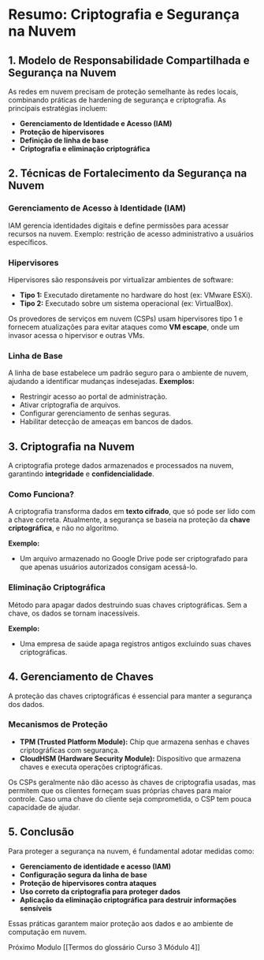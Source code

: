 # Resumo: Criptografia e Segurança na Nuvem

## 1. Modelo de Responsabilidade Compartilhada e Segurança na Nuvem

As redes em nuvem precisam de proteção semelhante às redes locais, combinando práticas de hardening de segurança e criptografia. As principais estratégias incluem:

- **Gerenciamento de Identidade e Acesso (IAM)**
- **Proteção de hipervisores**
- **Definição de linha de base**
- **Criptografia e eliminação criptográfica**

## 2. Técnicas de Fortalecimento da Segurança na Nuvem

### **Gerenciamento de Acesso à Identidade (IAM)**

IAM gerencia identidades digitais e define permissões para acessar recursos na nuvem. Exemplo: restrição de acesso administrativo a usuários específicos.

### **Hipervisores**

Hipervisores são responsáveis por virtualizar ambientes de software:

- **Tipo 1:** Executado diretamente no hardware do host (ex: VMware ESXi).
- **Tipo 2:** Executado sobre um sistema operacional (ex: VirtualBox).

Os provedores de serviços em nuvem (CSPs) usam hipervisores tipo 1 e fornecem atualizações para evitar ataques como **VM escape**, onde um invasor acessa o hipervisor e outras VMs.

### **Linha de Base**

A linha de base estabelece um padrão seguro para o ambiente de nuvem, ajudando a identificar mudanças indesejadas. **Exemplos:**

- Restringir acesso ao portal de administração.
- Ativar criptografia de arquivos.
- Configurar gerenciamento de senhas seguras.
- Habilitar detecção de ameaças em bancos de dados.

## 3. Criptografia na Nuvem

A criptografia protege dados armazenados e processados na nuvem, garantindo **integridade** e **confidencialidade**.

### **Como Funciona?**

A criptografia transforma dados em **texto cifrado**, que só pode ser lido com a chave correta. Atualmente, a segurança se baseia na proteção da **chave criptográfica**, e não no algoritmo.

**Exemplo:**

- Um arquivo armazenado no Google Drive pode ser criptografado para que apenas usuários autorizados consigam acessá-lo.

### **Eliminação Criptográfica**

Método para apagar dados destruindo suas chaves criptográficas. Sem a chave, os dados se tornam inacessíveis.

**Exemplo:**

- Uma empresa de saúde apaga registros antigos excluindo suas chaves criptográficas.

## 4. Gerenciamento de Chaves

A proteção das chaves criptográficas é essencial para manter a segurança dos dados.

### **Mecanismos de Proteção**

- **TPM (Trusted Platform Module):** Chip que armazena senhas e chaves criptográficas com segurança.
- **CloudHSM (Hardware Security Module):** Dispositivo que armazena chaves e executa operações criptográficas.

Os CSPs geralmente não dão acesso às chaves de criptografia usadas, mas permitem que os clientes forneçam suas próprias chaves para maior controle. Caso uma chave do cliente seja comprometida, o CSP tem pouca capacidade de ajudar.

## 5. Conclusão

Para proteger a segurança na nuvem, é fundamental adotar medidas como:

- **Gerenciamento de identidade e acesso (IAM)**
- **Configuração segura da linha de base**
- **Proteção de hipervisores contra ataques**
- **Uso correto da criptografia para proteger dados**
- **Aplicação da eliminação criptográfica para destruir informações sensíveis**

Essas práticas garantem maior proteção aos dados e ao ambiente de computação em nuvem.

Próximo Modulo [[Termos do glossário Curso 3 Módulo 4]]
